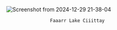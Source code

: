 ![Screenshot from 2024-12-29 21-38-04](https://github.com/user-attachments/assets/26db4019-d9ad-4b03-a3eb-5bf286718e40)

                    Faaarr Lake Ciiittay
